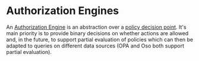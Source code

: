 # Authorization Engines
An [Authorization Engine](https://docs.rs/authzen/latest/authzen/trait.AuthzEngine.html) is an abstraction over a [policy decision point](https://docs.aws.amazon.com/prescriptive-guidance/latest/saas-multitenant-api-access-authorization/pdp.html).
It's main priority is to provide binary decisions on whether actions are allowed and, in the future, to support partial evaluation of policies which can then be adapted
to queries on different data sources (OPA and Oso both support partial evaluation).
